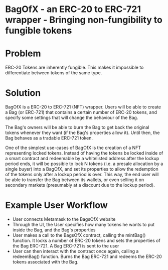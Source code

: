 # BagOfX - an ERC-20 to ERC-721 wrapper - Bringing non-fungibility to fungible tokens

# Problem

ERC-20 Tokens are inherently fungible. This makes it impossible to differentiate between tokens of the same type.

# Solution

BagOfX is a ERC-20 to ERC-721 (NFT) wrapper. Users will be able to create a Bag (or ERC-721) that contains a certain number of ERC-20 tokens, and specify some settings that will change the behaviour of the Bag.

The Bag's owners will be able to burn the Bag to get back the original tokens whenever they want (if the Bag's properties allow it). Until then, the Bag behaves as a tradable ERC-721 token.

One of the simplest use-cases of BagOfX is the creation of a NFT representing locked tokens. Instead of having the tokens be locked inside of a smart contract and redeemable by a whitelisted address after the lockup period ends, it will be possible to lock N tokens (i.e. a presale allocation by a single buyer) into a BagOfX, and set its properties to allow the redemption of the tokens only after a lockup period is over.
This way, the end user will be able to transfer the Bag between its wallets, or even selling it on secondary markets (presumably at a discount due to the lockup period).

# Example User Workflow

* User connects Metamask to the BagsOfX website
* Through the UI, the User specifies how many tokens he wants to put inside the Bag, and the Bag's properties
* User makes a call to the BagsOfX contract, calling the mintBag() function. It locks a number of ERC-20 tokens and sets the properties of the Bag ERC-721. A Bag ERC-721 is sent to the user
* User can then interact with the contract once again, calling a redeemBag() function. Burns the Bag ERC-721 and redeems the ERC-20 tokens associated with the Bag.
